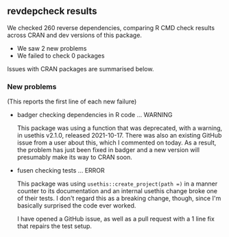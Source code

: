 ## revdepcheck results

We checked 260 reverse dependencies, comparing R CMD check results across CRAN and dev versions of this package.

 * We saw 2 new problems
 * We failed to check 0 packages

Issues with CRAN packages are summarised below.

### New problems
(This reports the first line of each new failure)

* badger
  checking dependencies in R code ... WARNING

  This package was using a function that was deprecated, with a
  warning, in usethis v2.1.0, released 2021-10-17. There was also
  an existing GitHub issue from a user about this, which I
  commented on today. As a result, the problem has just been
  fixed in badger and a new version will presumably make its way
  to CRAN soon.

* fusen
  checking tests ... ERROR

  This package was using `usethis::create_project(path =)` in a
  manner counter to its documentation and an internal usethis
  change broke one of their tests. I don't regard this as a
  breaking change, though, since I'm basically surprised the code
  ever worked.

  I have opened a GitHub issue, as well as a pull request with a
  1 line fix that repairs the test setup.
